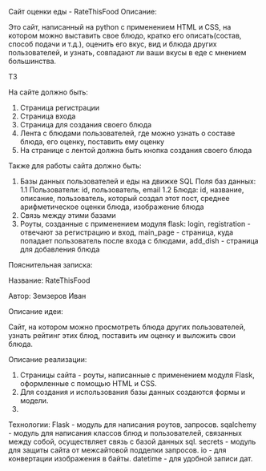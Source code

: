 Сайт оценки еды - RateThisFood
Описание: 

Это сайт, написанный на python с применением HTML и CSS, на котором можно выставить свое блюдо, кратко его описать(состав, способ подачи и т.д.), оценить его вкус, вид и блюда других пользователей, и узнать, совпадают ли ваши вкусы в еде с мнением большинства.

ТЗ

На сайте должно быть:
1. Страница регистрации
2. Страница входа
3. Страница для создания своего блюда
4. Лента с блюдами пользователей, где можно узнать о составе блюда, его оценку, поставить ему оценку
5. На странице с лентой должна быть кнопка создания своего блюда

Также для работы сайта должно быть:
1. Базы данных пользователей и еды на движке SQL
   Поля баз данных:
  1.1 Пользователи: id, пользователь, email
  1.2 Блюда: id, название, описание, пользователь, который создал этот пост, среднее арифметическое оценки блюда, изображение блюда
3. Связь между этими базами
4. Роуты, созданные с применением модуля flask: login, registration - отвечают за регистрацию и вход, main_page - страница, куда попадает пользователь после входа с блюдами, add_dish - страница для добавления блюда


Пояснительная записка:

Название: RateThisFood

Автор: Земзеров Иван

Описание идеи:

Сайт, на котором можно просмотреть блюда других пользователей, узнать рейтинг этих блюд, поставить им оценку и выложить свои блюда. 

Описание реализации:

1. Страницы сайта - роуты, написанные с применением модуля Flask, оформленные с помощью HTML и CSS.
2. Для создания и использования базы данных создаются формы и модели.
3. 


Технологии:
Flask - модуль для написания роутов, запросов.
sqalchemy - модуль для написания классов блюд и пользователей, связанных между собой, осуществляет связь с базой данных sql.
secrets - модуль для защиты сайта от межсайтовой подделки запросов.
io - для конвертации изображения в байты.
datetime - для удобной записи дат.


